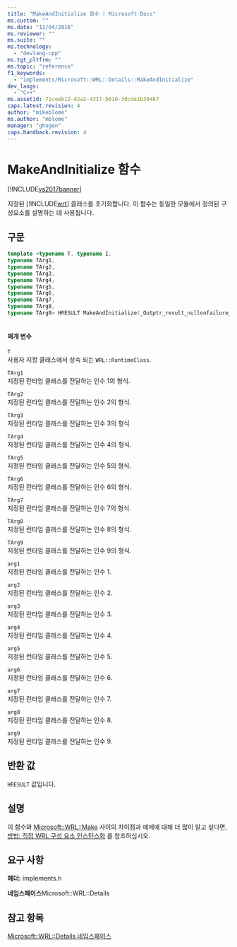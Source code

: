 ```yaml
---
title: "MakeAndInitialize 함수 | Microsoft Docs"
ms.custom: ""
ms.date: "11/04/2016"
ms.reviewer: ""
ms.suite: ""
ms.technology: 
  - "devlang-cpp"
ms.tgt_pltfrm: ""
ms.topic: "reference"
f1_keywords: 
  - "implements/Microsoft::WRL::Details::MakeAndInitialize"
dev_langs: 
  - "C++"
ms.assetid: 71ceeb12-d2a2-4317-b010-3dcde1b39467
caps.latest.revision: 4
author: "mikeblome"
ms.author: "mblome"
manager: "ghogen"
caps.handback.revision: 4
---
```

# MakeAndInitialize 함수
[!INCLUDE[vs2017banner](../assembler/inline/includes/vs2017banner.md)]

지정된 [!INCLUDE[wrt](../atl/reference/includes/wrt_md.md)] 클래스를 초기화합니다.  이 함수는 동일한 모듈에서 정의된 구성요소를 설명하는 데 사용됩니다.  
  
## 구문  
  
```cpp  
template <typename T, typename I,   
typename TArg1,   
typename TArg2,   
typename TArg3,   
typename TArg4,   
typename TArg5,   
typename TArg6,   
typename TArg7,   
typename TArg8,   
typename TArg9> HRESULT MakeAndInitialize(_Outptr_result_nullonfailure_ I** ppvObject, TArg1 &&arg1, TArg2 &&arg2, TArg3 &&arg3, TArg4 &&arg4, TArg5 &&arg5, TArg6 &&arg6, TArg7 &&arg7, TArg8 &&arg8, TArg9 &&arg9) throw()  
  
```  
  
#### 매개 변수  
 `T`  
 사용자 지정 클래스에서 상속 되는 `WRL::RuntimeClass`.  
  
 `TArg1`  
 지정된 런타임 클래스를 전달하는 인수 1의 형식.  
  
 `TArg2`  
 지정된 런타임 클래스를 전달하는 인수 2의 형식.  
  
 `TArg3`  
 지정된 런타임 클래스를 전달하는 인수 3의 형식  
  
 `TArg4`  
 지정된 런타임 클래스를 전달하는 인수 4의 형식.  
  
 `TArg5`  
 지정된 런타임 클래스를 전달하는 인수 5의 형식.  
  
 `TArg6`  
 지정된 런타임 클래스를 전달하는 인수 6의 형식.  
  
 `TArg7`  
 지정된 런타임 클래스를 전달하는 인수 7의 형식.  
  
 `TArg8`  
 지정된 런타임 클래스를 전달하는 인수 8의 형식.  
  
 `TArg9`  
 지정된 런타임 클래스를 전달하는 인수 9의 형식.  
  
 `arg1`  
 지정된 런타임 클래스를 전달하는 인수 1.  
  
 `arg2`  
 지정된 런타임 클래스를 전달하는 인수 2.  
  
 `arg3`  
 지정된 런타임 클래스를 전달하는 인수 3.  
  
 `arg4`  
 지정된 런타임 클래스를 전달하는 인수 4.  
  
 `arg5`  
 지정된 런타임 클래스를 전달하는 인수 5.  
  
 `arg6`  
 지정된 런타임 클래스를 전달하는 인수 6.  
  
 `arg7`  
 지정된 런타임 클래스를 전달하는 인수 7.  
  
 `arg8`  
 지정된 런타임 클래스를 전달하는 인수 8.  
  
 `arg9`  
 지정된 런타임 클래스를 전달하는 인수 9.  
  
## 반환 값  
 `HRESULT` 값입니다.  
  
## 설명  
 이 함수와 [Microsoft::WRL::Make](../windows/make-function.md) 사이의 차이점과 예제에 대해 더 많이 알고 싶다면, [방법: 직접 WRL 구성 요소 인스턴스화](../windows/how-to-instantiate-wrl-components-directly.md) 를 참조하십시오.  
  
## 요구 사항  
 **헤더:** implements.h  
  
 **네임스페이스**Microsoft::WRL::Details  
  
## 참고 항목  
 [Microsoft::WRL::Details 네임스페이스](../windows/microsoft-wrl-details-namespace.md)